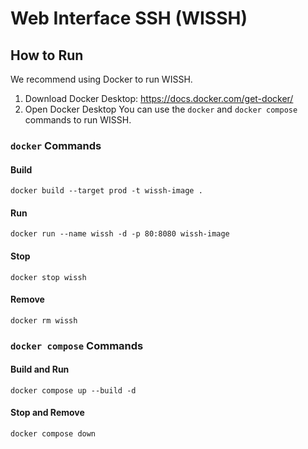 # Web Interface SSH (WISSH)
## How to Run
We recommend using Docker to run WISSH.
1. Download Docker Desktop: <https://docs.docker.com/get-docker/>
1. Open Docker Desktop
You can use the `docker` and `docker compose` commands to run WISSH.
### `docker` Commands
#### Build
`docker build --target prod -t wissh-image .`
#### Run
`docker run --name wissh -d -p 80:8080 wissh-image`
#### Stop
`docker stop wissh`
#### Remove
`docker rm wissh`
### `docker compose` Commands
#### Build and Run
`docker compose up --build -d`
#### Stop and Remove
`docker compose down`
